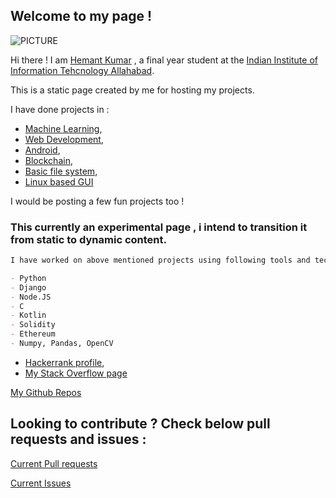 ## Welcome to my page !

![PICTURE](https://media-exp1.licdn.com/dms/image/C5103AQEbeJcwmNIuvg/profile-displayphoto-shrink_200_200/0?e=1594857600&v=beta&t=FmEMiLupZB3xe9E7UJsnEV484dxZPYir5bHomgxL8lw)

Hi there ! I am [Hemant Kumar](https://www.linkedin.com/in/hemant-kumar-0a637616a/) , a final year student at the [Indian Institute of Information Tehcnology Allahabad](https://www.iiita.ac.in/). 

This is a static page created by me for hosting my projects.

I have done projects in :
 - [Machine Learning](https://github.com/hkbiet/Deep-Learning-Detection-in-Cancer-Images),
 - [Web Development](https://github.com/hkbiet/Django), 
 - [Android](https://github.com/hkbiet/Android),
 - [Blockchain](https://github.com/hkbiet/blockchain-1), 
 - [Basic file system](https://github.com/hkbiet/Project-FileSystem),
 - [Linux based GUI](https://github.com/hkbiet/PyQt5)

I would be posting a few fun projects too !

### This currently an experimental page , i intend to transition it from static to dynamic content.

```markdown
I have worked on above mentioned projects using following tools and technologies.

- Python
- Django
- Node.JS
- C
- Kotlin
- Solidity
- Ethereum
- Numpy, Pandas, OpenCV

```
- [Hackerrank profile](https://www.hackerrank.com/hemant_kumar29),
- [My Stack Overflow page](https://stackoverflow.com/users/1793586/hemant-kumar)

[My Github Repos](https://github.com/hkbiet)

## Looking to contribute ? Check below pull requests and issues : 

[Current Pull requests](https://github.com/pulls) 

[Current Issues](https://github.com/issues)
